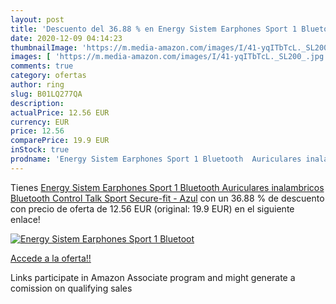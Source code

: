 ```yaml
---
layout: post
title: 'Descuento del 36.88 % en Energy Sistem Earphones Sport 1 Bluetoot'
date: 2020-12-09 04:14:23
thumbnailImage: 'https://m.media-amazon.com/images/I/41-yqITbTcL._SL200_.jpg'
images: [ 'https://m.media-amazon.com/images/I/41-yqITbTcL._SL200_.jpg' ]
comments: true
category: ofertas
author: ring
slug: B01LQ277QA
description:
actualPrice: 12.56 EUR
currency: EUR
price: 12.56
comparePrice: 19.9 EUR
inStock: true
prodname: 'Energy Sistem Earphones Sport 1 Bluetooth  Auriculares inalambricos  Bluetooth  Control Talk  Sport  Secure-fit  - Azul'
---
```


Tienes [Energy Sistem Earphones Sport 1 Bluetooth  Auriculares inalambricos  Bluetooth  Control Talk  Sport  Secure-fit  - Azul](https://www.amazon.es/dp/B01LQ277QA/?tag=tolees-21) con un 36.88 % de descuento con precio de oferta de 12.56 EUR (original: 19.9 EUR) en el siguiente enlace!

[![Energy Sistem Earphones Sport 1 Bluetoot](https://m.media-amazon.com/images/I/41-yqITbTcL._SL200_.jpg)](https://www.amazon.es/dp/B01LQ277QA/?tag=tolees-21)

[Accede a la oferta!!](https://www.amazon.es/dp/B01LQ277QA/?tag=tolees-21)

Links participate in Amazon Associate program and might generate a comission on qualifying sales


